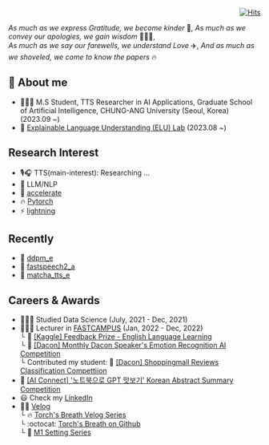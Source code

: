   <div align=right>
	
  [![Hits](https://hits.seeyoufarm.com/api/count/incr/badge.svg?url=https%3A%2F%2Fgithub.com%2Fzzsza)](https://hits.seeyoufarm.com) 
	
  </div>


*As much as we express Gratitude, we become kinder* 🤗, *As much as we convey our apologies, we gain wisdom* 👨🏻‍🎓️,       
*As much as we say our farewells, we understand Love* ✈️, *And as much as we shoveled, we come to know the papers* 🔥        

## :goggles: About me
- 👨🏻‍🎓️ M.S Student, TTS Researcher  in AI Applications, Graduate School of Artificial Intelligence, CHUNG-ANG University (Seoul, Korea) (2023.09 ~)  
- 🤖 [Explainable Language Understanding (ELU) Lab](https://www.elulab.kr/#/en) (2023.08 ~)  

## Research Interest
- 🎙️🎧 TTS(main-interest): Researching ... 
- 🦙 LLM/NLP
- 🤗 [accelerate](https://github.com/huggingface/accelerate)
- :fire: [Pytorch](https://pytorch.org/)
- ⚡ [lightning](https://lightning.ai/)

## Recently
- :hamster: [ddpm_e](https://github.com/renslightsaber/ddpm_e)
- :mega: [fastspeech2_a](https://github.com/elu-lab/fastspeech2_a)
- :tea: [matcha_tts_e](https://github.com/elu-lab/matcha_tts_e)

## Careers & Awards
- 👨🏻‍🎓️ Studied Data Science (July, 2021 - Dec, 2021)
- 👨🏼‍🏫️ Lecturer in [FASTCAMPUS](https://fastcampus.co.kr/) (Jan, 2022 - Dec, 2022)    
  └ :2nd_place_medal: [[Kaggle] Feedback Prize - English Language Learning](https://www.kaggle.com/competitions/feedback-prize-english-language-learning)   
  └ :medal_sports: [[Dacon] Monthly Dacon Speaker's Emotion Recognition AI Competition](https://dacon.io/competitions/official/236027/overview/description)    
  └ Contributed my student: :medal_sports: [[Dacon] Shoppingmall Reviews Classification Compettiion](https://dacon.io/competitions/official/235938/overview/description)     
- :2nd_place_medal: [[AI Connect] '노트북으로 GPT 맛보기' Korean Abstract Summary Competition](https://aiconnect.kr/competition/detail/223)
- :smiley: Check my [LinkedIn](https://www.linkedin.com/in/heiswicked/)
- ✍🏻️ [Velog](https://velog.io/@heiswicked)     
  └ :fire: [Torch's Breath Velog Series](https://velog.io/@heiswicked/series/Torchs-Breath)    
  └ :octocat: [Torch's Breath on Github](https://github.com/renslightsaber/Torchs-Breath)     
  └ 🍏 [M1 Setting Series](https://velog.io/@heiswicked/series/M1Settings)     





<!--
**renslightsaber/renslightsaber** is a ✨ _special_ ✨ repository because its `README.md` (this file) appears on your GitHub profile.

Here are some ideas to get you started:

- 🔭 I’m currently working on ...
- 🌱 I’m currently learning ...
- 👯 I’m looking to collaborate on ...
- 🤔 I’m looking for help with ...
- 💬 Ask me about ...
- 📫 How to reach me: ...
- 😄 Pronouns: ...
- ⚡ Fun fact: ...
-->
